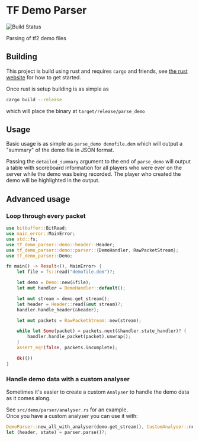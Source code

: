 # TF Demo Parser

![Build Status](https://github.com/demostf/parser/workflows/CI/badge.svg)

Parsing of tf2 demo files

## Building

This project is build using rust and requires `cargo` and friends, see [the rust website](https://www.rust-lang.org/)
for how to get started.

Once rust is setup building is as simple as

```bash
cargo build --release
```

which will place the binary at `target/release/parse_demo`

## Usage

Basic usage is as simple as `parse_demo demofile.dem` which will output a "summary" of the demo file in JSON format.

Passing the `detailed_summary` argument to the end of `parse_demo` will output a table with scoreboard information for all players who were ever on the server while the demo
was being recorded. The player who created the demo will be highlighted in the output.

## Advanced usage

### Loop through every packet

```rust
use bitbuffer::BitRead;
use main_error::MainError;
use std::fs;
use tf_demo_parser::demo::header::Header;
use tf_demo_parser::demo::parser::{DemoHandler, RawPacketStream};
use tf_demo_parser::Demo;

fn main() -> Result<(), MainError> {
    let file = fs::read("demofile.dem")?;

    let demo = Demo::new(&file);
    let mut handler = DemoHandler::default();

    let mut stream = demo.get_stream();
    let header = Header::read(&mut stream)?;
    handler.handle_header(&header);

    let mut packets = RawPacketStream::new(stream);

    while let Some(packet) = packets.next(&handler.state_handler)? {
        handler.handle_packet(packet).unwrap();
    }
    assert_eq!(false, packets.incomplete);

    Ok(())
}
```

### Handle demo data with a custom analyser

Sometimes it's easier to create a custom `Analyser` to handle the demo data as it comes along.

See `src/demo/parser/analyser.rs` for an example.  
Once you have a custom analyser you can use it with:

```rust
DemoParser::new_all_with_analyser(demo.get_stream(), CustomAnalyser::new());
let (header, state) = parser.parse()?;
```
